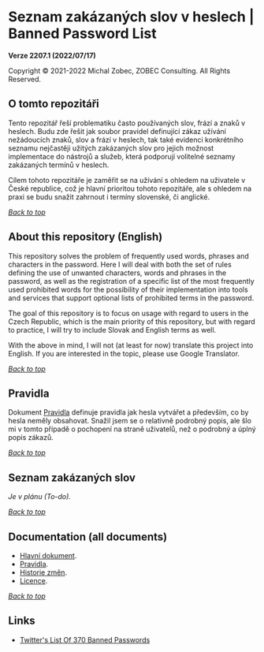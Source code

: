 # Seznam zakázaných slov v heslech | Banned Password List

<a name="documenttitle"></a>

**Verze 2207.1 (2022/07/17)**

Copyright &copy; 2021-2022 Michal Zobec, ZOBEC Consulting. All Rights Reserved.

## O tomto repozitáři

Tento repozitář řeší problematiku často používaných slov, frází a znaků v heslech. Budu zde řešit jak soubor pravidel definující zákaz užívání nežádoucích znaků, slov a frází v heslech, tak také evidenci konkrétního seznamu nejčastěji užitých zakázaných slov pro jejich možnost implementace do nástrojů a služeb, která podporují volitelné seznamy zakázaných termínů v heslech.

Cílem tohoto repozitáře je zaměřit se na užívání s ohledem na uživatele v České republice, což je hlavní prioritou tohoto repozitáře, ale s ohledem na praxi se budu snažit zahrnout i termíny slovenské, či anglické.

[*Back to top*](#documenttitle "Top of the document")

## About this repository (English)

This repository solves the problem of frequently used words, phrases and characters in the password. Here I will deal with both the set of rules defining the use of unwanted characters, words and phrases in the password, as well as the registration of a specific list of the most frequently used prohibited words for the possibility of their implementation into tools and services that support optional lists of prohibited terms in the password.

The goal of this repository is to focus on usage with regard to users in the Czech Republic, which is the main priority of this repository, but with regard to practice, I will try to include Slovak and English terms as well.

With the above in mind, I will not (at least for now) translate this project into English. If you are interested in the topic, please use Google Translator.

[*Back to top*](#documenttitle "Top of the document")

## Pravidla

Dokument [Pravidla](PRAVIDLA.md) definuje pravidla jak hesla vytvářet a především, co by hesla neměly obsahovat. Snažil jsem se o relativně podrobný popis, ale šlo mi v tomto případě o pochopení na straně uživatelů, než o podrobný a úplný popis zákazů.

[*Back to top*](#documenttitle "Top of the document")

## Seznam zakázaných slov

*Je v plánu (To-do).*

[*Back to top*](#documenttitle "Top of the document")

## Documentation (all documents)

* [Hlavní dokument](README.md).
* [Pravidla](PRAVIDLA.md).
* [Historie změn](HISTORY.md).
* [Licence](LICENSE.).

[*Back to top*](#documenttitle "Top of the document")

## Links

- [Twitter's List Of 370 Banned Passwords](https://www.businessinsider.com/twitters-list-of-370-banned-passwords-2009-12)
